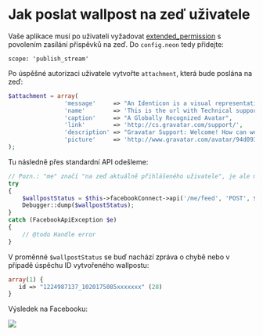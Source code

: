 # Jak poslat wallpost na zeď uživatele

Vaše aplikace musí po uživateli vyžadovat [extended_permission](https://developers.facebook.com/docs/reference/login/extended-permissions/) s povolením zasílání příspěvků na zeď. Do `config.neon` tedy přidejte:

```
scope: 'publish_stream'
```

Po úspěšné autorizaci uživatele vytvořte `attachment`, která bude poslána na zeď:

```php
$attachment = array(
                'message'     => "An Identicon is a visual representation of a hash value, usually of an IP address, that serves to identify a user of a computer system as a form of avatar while protecting the users' privacy. The original Identicon was a 9-block graphic, and the representation has been extended to other graphic forms by third parties.",
                'name'        => 'This is the url with Technical support',
                'caption'     => "A Globally Recognized Avatar",
                'link'        => 'http://cs.gravatar.com/support/',
                'description' => "Gravatar Support: Welcome! How can we help you with Gravatar?",
                'picture'     => 'http://www.gravatar.com/avatar/94d093eda664addd6e450d7e9881bcad?s=256&d=identicon&r=PG'
);
```

Tu následně přes standardní API odešleme:

```php
// Pozn.: "me" značí "na zeď aktuálně přihlášeného uživatele", je ale možné uvést i FACEBOOK_ID kamaráda
try
{
	$wallpostStatus = $this->facebookConnect->api('/me/feed', 'POST', $attachment);
	Debugger::dump($wallpostStatus);
}
catch (FacebookApiException $e)
{
	// @todo Handle error
}
```

V proměnné `$wallpostStatus` se buď nachází zpráva o chybě nebo v případě úspěchu ID vytvořeného wallpostu:

```php
array(1) {
   id => "1224987137_1020175085xxxxxxx" (28)
}
```

Výsledek na Facebooku:

![](https://raw.github.com/illagrenan/nette-facebook-connect/master/images/wallpost_test.png)